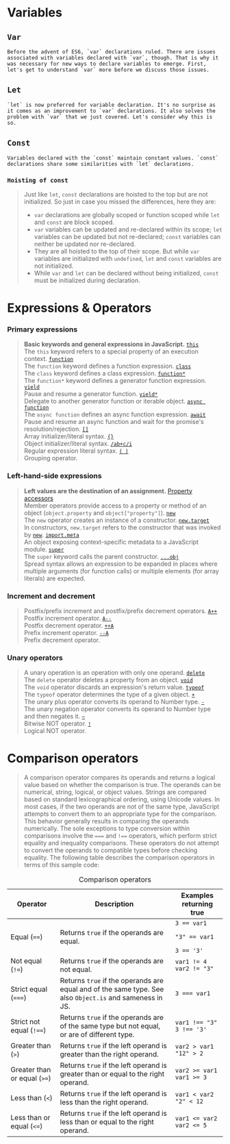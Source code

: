 # Variables
## `Var`
	Before the advent of ES6, `var` declarations ruled. There are issues associated with variables declared with `var`, though. That is why it was necessary for new ways to declare variables to emerge. First, let's get to understand `var` more before we discuss those issues.
## `Let`
	`let` is now preferred for variable declaration. It's no surprise as it comes as an improvement to `var` declarations. It also solves the problem with `var` that we just covered. Let's consider why this is so.
## `Const`
	Variables declared with the `const` maintain constant values. `const` declarations share some similarities with `let` declarations.

### `Hoisting of const`
> Just like `let`, `const` declarations are hoisted to the top but are not initialized. 
> So just in case you missed the differences, here they are:
> - `var` declarations are globally scoped or function scoped while `let` and `const` are block scoped.
> -   `var` variables can be updated and re-declared within its scope; `let` variables can be updated but not re-declared; `const` variables can neither be updated nor re-declared.
> -   They are all hoisted to the top of their scope. But while `var` variables are initialized with `undefined`, `let` and `const` variables are not initialized.
> -   While `var` and `let` can be declared without being initialized, `const` must be initialized during declaration.
# Expressions & Operators
### Primary expressions

> **Basic keywords and general expressions in JavaScript.**
> [`this`](https://developer.mozilla.org/en-US/docs/Web/JavaScript/Reference/Operators/this) <br>The `this` keyword refers to a special property of an execution context.
> [`function`](https://developer.mozilla.org/en-US/docs/Web/JavaScript/Reference/Operators/function) <br>The `function` keyword defines a function expression.
> [`class`](https://developer.mozilla.org/en-US/docs/Web/JavaScript/Reference/Operators/class) <br>The `class` keyword defines a class expression.
> [`function*`](https://developer.mozilla.org/en-US/docs/Web/JavaScript/Reference/Operators/function*) <br>The `function*` keyword defines a generator function expression.
> [`yield`](https://developer.mozilla.org/en-US/docs/Web/JavaScript/Reference/Operators/yield) <br>Pause and resume a generator function.
> [`yield*`](https://developer.mozilla.org/en-US/docs/Web/JavaScript/Reference/Operators/yield*) <br>Delegate to another generator function or iterable object.
> [`async function`](https://developer.mozilla.org/en-US/docs/Web/JavaScript/Reference/Operators/async_function) <br>The `async function` defines an async function expression.
> [`await`](https://developer.mozilla.org/en-US/docs/Web/JavaScript/Reference/Operators/await) <br>Pause and resume an async function and wait for the promise's resolution/rejection.
> [`[]`](https://developer.mozilla.org/en-US/docs/Web/JavaScript/Reference/Global_Objects/Array) <br>Array initializer/literal syntax.
> [`{}`](https://developer.mozilla.org/en-US/docs/Web/JavaScript/Reference/Operators/Object_initializer) <br>Object initializer/literal syntax.
> [`/ab+c/i`](https://developer.mozilla.org/en-US/docs/Web/JavaScript/Reference/Global_Objects/RegExp) <br>Regular expression literal syntax.
> [`( )`](https://developer.mozilla.org/en-US/docs/Web/JavaScript/Reference/Operators/Grouping) <br>Grouping operator.
### Left-hand-side expressions
> **Left values are the destination of an assignment.**
> [Property accessors](https://developer.mozilla.org/en-US/docs/Web/JavaScript/Reference/Operators/Property_Accessors) <br>Member operators provide access to a property or method of an object (`object.property` and `object["property"]`).
> [`new`](https://developer.mozilla.org/en-US/docs/Web/JavaScript/Reference/Operators/new) <br>The `new` operator creates an instance of a constructor.
> [`new.target`](https://developer.mozilla.org/en-US/docs/Web/JavaScript/Reference/Operators/new.target)<br>In constructors, `new.target` refers to the constructor that was invoked by [`new`](https://developer.mozilla.org/en-US/docs/Web/JavaScript/Reference/Operators/new).
> [`import.meta`](https://developer.mozilla.org/en-US/docs/Web/JavaScript/Reference/Statements/import.meta)<br>An object exposing context-specific metadata to a JavaScript module.
> [`super`](https://developer.mozilla.org/en-US/docs/Web/JavaScript/Reference/Operators/super)<br>The `super` keyword calls the parent constructor.
> [`...obj`](https://developer.mozilla.org/en-US/docs/Web/JavaScript/Reference/Operators/Spread_syntax)<br>Spread syntax allows an expression to be expanded in places where multiple arguments (for function calls) or multiple elements (for array literals) are expected.

### Increment and decrement
> Postfix/prefix increment and postfix/prefix decrement operators.
> [`A++`](https://developer.mozilla.org/en-US/docs/Web/JavaScript/Reference/Operators/Increment)<br>Postfix increment operator.
> [`A--`](https://developer.mozilla.org/en-US/docs/Web/JavaScript/Reference/Operators/Decrement)<br>Postfix decrement operator.
> [`++A`](https://developer.mozilla.org/en-US/docs/Web/JavaScript/Reference/Operators/Increment)<br>Prefix increment operator.
> [`--A`](https://developer.mozilla.org/en-US/docs/Web/JavaScript/Reference/Operators/Decrement)<br>Prefix decrement operator.
### Unary operators
> A unary operation is an operation with only one operand.
> [`delete`](https://developer.mozilla.org/en-US/docs/Web/JavaScript/Reference/Operators/delete) <br>The `delete` operator deletes a property from an object.
> [`void`](https://developer.mozilla.org/en-US/docs/Web/JavaScript/Reference/Operators/void) <br>The `void` operator discards an expression's return value.
> [`typeof`](https://developer.mozilla.org/en-US/docs/Web/JavaScript/Reference/Operators/typeof)<br>The `typeof` operator determines the type of a given object.
> [`+`](https://developer.mozilla.org/en-US/docs/Web/JavaScript/Reference/Operators/Unary_plus)<br>The unary plus operator converts its operand to Number type.
> [`-`](https://developer.mozilla.org/en-US/docs/Web/JavaScript/Reference/Operators/Unary_negation)<br>The unary negation operator converts its operand to Number type and then negates it.
> [`~`](https://developer.mozilla.org/en-US/docs/Web/JavaScript/Reference/Operators/Bitwise_NOT)<br>Bitwise NOT operator.
> [`!`](https://developer.mozilla.org/en-US/docs/Web/JavaScript/Reference/Operators/Logical_NOT)<br>Logical NOT operator.
# Comparison operators
> A comparison operator compares its operands and returns a logical value based on whether the comparison is true. The operands can be numerical, string, logical, or object values. Strings are compared based on standard lexicographical ordering, using Unicode values. In most cases, if the two operands are not of the same type, JavaScript attempts to convert them to an appropriate type for the comparison. This behavior generally results in comparing the operands numerically. The sole exceptions to type conversion within comparisons involve the `===` and `!==` operators, which perform strict equality and inequality comparisons. These operators do not attempt to convert the operands to compatible types before checking equality. The following table describes the comparison operators in terms of this sample code:
<table class="standard-table">
  <caption>Comparison operators</caption>
  <thead>
    <tr>
      <th scope="col">Operator</th>
      <th scope="col">Description</th>
      <th scope="col">Examples returning true</th>
    </tr>
  </thead>
  <tbody>
    <tr>
      <td>
        Equal
        (<code>==</code>)
      </td>
      <td>Returns <code>true</code> if the operands are equal.</td>
      <td><code>3 == var1</code>
        <p><code>"3" == var1</code></p><code>3 == '3'</code>
      </td>
    </tr>
    <tr>
      <td>
        Not equal
        (<code>!=</code>)
      </td>
      <td>Returns <code>true</code> if the operands are not equal.</td>
      <td><code>var1 != 4<br>var2 != "3"</code></td>
    </tr>
    <tr>
      <td>
        Strict equal
        (<code>===</code>)
      </td>
      <td>
        Returns <code>true</code> if the operands are equal and of the same
        type. See also <code>Object.is</code> and
        sameness in JS.
      </td>
      <td><code>3 === var1</code></td>
    </tr>
    <tr>
      <td>
        Strict not equal
        (<code>!==</code>)
      </td>
      <td>
        Returns <code>true</code> if the operands are of the same type but not
        equal, or are of different type.
      </td>
      <td><code>var1 !== "3"<br>3 !== '3'</code></td>
    </tr>
    <tr>
      <td>
        Greater than
        (<code>&gt;</code>)
      </td>
      <td>
        Returns <code>true</code> if the left operand is greater than the right
        operand.
      </td>
      <td><code>var2 &gt; var1<br>"12" &gt; 2</code></td>
    </tr>
    <tr>
      <td>
        Greater than or equal
        (<code>&gt;=</code>)
      </td>
      <td>
        Returns <code>true</code> if the left operand is greater than or equal
        to the right operand.
      </td>
      <td><code>var2 &gt;= var1<br>var1 &gt;= 3</code></td>
    </tr>
    <tr>
      <td>
        Less than
        (<code>&lt;</code>)
      </td>
      <td>
        Returns <code>true</code> if the left operand is less than the right
        operand.
      </td>
      <td><code>var1 &lt; var2<br>"2" &lt; 12</code></td>
    </tr>
    <tr>
      <td>
        Less than or equal
        (<code>&lt;=</code>)
      </td>
      <td>
        Returns <code>true</code> if the left operand is less than or equal to
        the right operand.
      </td>
      <td><code>var1 &lt;= var2<br>var2 &lt;= 5</code></td>
    </tr>
  </tbody>
</table>